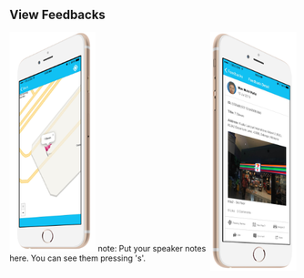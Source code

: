 ##  View Feedbacks

<img style="background:none; border:none; box-shadow:none; float:right; max-width: 30%; max-height: 30%; " src="resources/tmom-6.png">

<img style="background:none; border:none; box-shadow:none; max-width: 30%; max-height: 30%; " src="resources/tmom-7.png">
note:
    Put your speaker notes here.
    You can see them pressing 's'.
